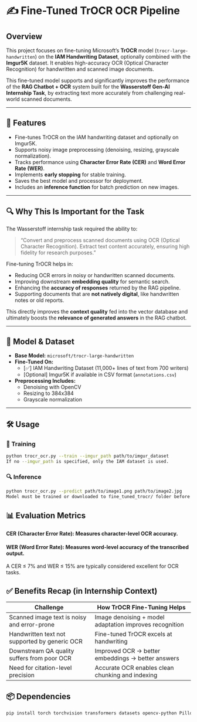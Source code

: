 # ✍️ Fine-Tuned TrOCR OCR Pipeline

## Overview

This project focuses on fine-tuning Microsoft’s **TrOCR** model (`trocr-large-handwritten`) on the **IAM Handwriting Dataset**, optionally combined with the **Imgur5K** dataset. It enables high-accuracy OCR (Optical Character Recognition) for handwritten and scanned image documents.

This fine-tuned model supports and significantly improves the performance of the **RAG Chatbot + OCR** system built for the **Wasserstoff Gen-AI Internship Task**, by extracting text more accurately from challenging real-world scanned documents.

---

## 🚀 Features

- Fine-tunes TrOCR on the IAM handwriting dataset and optionally on Imgur5K.
- Supports noisy image preprocessing (denoising, resizing, grayscale normalization).
- Tracks performance using **Character Error Rate (CER)** and **Word Error Rate (WER)**.
- Implements **early stopping** for stable training.
- Saves the best model and processor for deployment.
- Includes an **inference function** for batch prediction on new images.

---

## 🔍 Why This Is Important for the Task

The Wasserstoff internship task required the ability to:

> “Convert and preprocess scanned documents using OCR (Optical Character Recognition). Extract text content accurately, ensuring high fidelity for research purposes.”

Fine-tuning TrOCR helps in:
- Reducing OCR errors in noisy or handwritten scanned documents.
- Improving downstream **embedding quality** for semantic search.
- Enhancing the **accuracy of responses** returned by the RAG pipeline.
- Supporting documents that are **not natively digital**, like handwritten notes or old reports.

This directly improves the **context quality** fed into the vector database and ultimately boosts the **relevance of generated answers** in the RAG chatbot.

---

## 🧠 Model & Dataset

- **Base Model:** `microsoft/trocr-large-handwritten`
- **Fine-Tuned On:**
  - [✅] IAM Handwriting Dataset (11,000+ lines of text from 700 writers)
  - [Optional] Imgur5K if available in CSV format (`annotations.csv`)
- **Preprocessing Includes:**
  - Denoising with OpenCV
  - Resizing to 384x384
  - Grayscale normalization

---

## 🛠 Usage

### 🔧 Training

```bash
python trocr_ocr.py --train --imgur_path path/to/imgur_dataset
If no --imgur_path is specified, only the IAM dataset is used.
```
### 🔍 Inference
```bash
python trocr_ocr.py --predict path/to/image1.png path/to/image2.jpg
Model must be trained or downloaded to fine_tuned_trocr/ folder before running predictions.
```
## 📊 Evaluation Metrics
#### CER (Character Error Rate): Measures character-level OCR accuracy.

#### WER (Word Error Rate): Measures word-level accuracy of the transcribed output.

A CER ≤ 7% and WER ≤ 15% are typically considered excellent for OCR tasks.

## ✅ Benefits Recap (in Internship Context)

| **Challenge**                                   | **How TrOCR Fine-Tuning Helps**                                  |
|--------------------------------------------------|-------------------------------------------------------------------|
| Scanned image text is noisy and error-prone     | Image denoising + model adaptation improves recognition           |
| Handwritten text not supported by generic OCR   | Fine-tuned TrOCR excels at handwriting                            |
| Downstream QA quality suffers from poor OCR     | Improved OCR → better embeddings → better answers                 |
| Need for citation-level precision               | Accurate OCR enables clean chunking and indexing                  |

## 📦 Dependencies
```bash
pip install torch torchvision transformers datasets opencv-python Pillow pandas tqdm